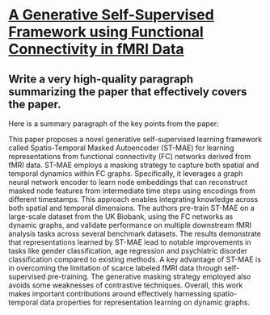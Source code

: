 # [A Generative Self-Supervised Framework using Functional Connectivity in   fMRI Data](https://arxiv.org/abs/2312.01994)

## Write a very high-quality paragraph summarizing the paper that effectively covers the paper.

 Here is a summary paragraph of the key points from the paper:

This paper proposes a novel generative self-supervised learning framework called Spatio-Temporal Masked Autoencoder (ST-MAE) for learning representations from functional connectivity (FC) networks derived from fMRI data. ST-MAE employs a masking strategy to capture both spatial and temporal dynamics within FC graphs. Specifically, it leverages a graph neural network encoder to learn node embeddings that can reconstruct masked node features from intermediate time steps using encodings from different timestamps. This approach enables integrating knowledge across both spatial and temporal dimensions. The authors pre-train ST-MAE on a large-scale dataset from the UK Biobank, using the FC networks as dynamic graphs, and validate performance on multiple downstream fMRI analysis tasks across several benchmark datasets. The results demonstrate that representations learned by ST-MAE lead to notable improvements in tasks like gender classification, age regression and psychiatric disorder classification compared to existing methods. A key advantage of ST-MAE is in overcoming the limitation of scarce labeled fMRI data through self-supervised pre-training. The generative masking strategy employed also avoids some weaknesses of contrastive techniques. Overall, this work makes important contributions around effectively harnessing spatio-temporal data properties for representation learning on dynamic graphs.
